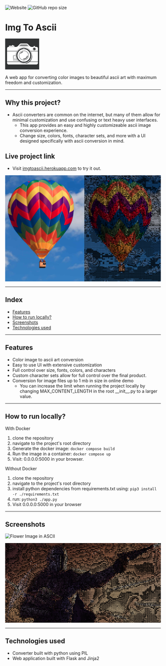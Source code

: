 ![Website](https://img.shields.io/website?url=https%3A%2F%2Fimgtoascii.herokuapp.com%2F) 
![GitHub repo size](https://img.shields.io/github/repo-size/jewarner57/image-to-ascii-converter)  
# Img To Ascii  
![Logo](./static/images/logo-image.png)



A web app for converting color images to beautiful ascii art with maximum freedom and customization.

---

## Why this project?
* Ascii converters are common on the internet, but many of them allow for minimal customization and use confusing or text heavy user interfaces.
  * This app provides an easy and highly customizeable ascii image conversion experience.
  * Change size, colors, fonts, character sets, and more with a UI designed specifically with ascii conversion in mind.

## Live project link
* Visit [imgtoascii.herokuapp.com](https://imgtoascii.herokuapp.com/) to try it out.

![Balloon Image in ASCII](./static/images/docs-images/readme-example.png)

---
## Index
* [Features](#Features)
* [How to run locally?](#Howtoinstallconfiglaunch)
* [Screenshots](#Screenshotsofapp)
* [Technologies used](#Technologiesused)

---

##  <a name='Features'></a>Features
  * Color image to ascii art conversion
  * Easy to use UI with extensive customization
  * Full control over size, fonts, colors, and characters
  * Custom character sets allow for full control over the final product.
  * Conversion for image files up to 1 mb in size in online demo
    * You can increase the limit when running the project locally by changing MAX_CONTENT_LENGTH in the root \_\_init\_\_.py to a larger value.

---

##  <a name='Howtoinstallconfiglaunch'></a>How to run locally?

With Docker
1. clone the repository
2. navigate to the project's root directory 
3. Generate the docker image: ```docker compose build```
4. Run the image in a container: ```docker compose up```
5. Visit: 0.0.0.0:5000 in your browser.

Without Docker
1. clone the repository
2. navigate to the project's root directory 
3. install python dependencies from requirements.txt using: ```pip3 install -r ./requirements.txt```
4. run: ```python3 ./app.py```
5. Visit 0.0.0.0:5000 in your browser

---

##  <a name='Screenshotsofapp'></a>Screenshots

![Flower Image in ASCII](./static/images/docs-images/readme-flower-example.gif)

![Mando Image in ASCII](./static/images/docs-images/starwars-docs-example.gif)

---

##  <a name='Technologiesused'></a>Technologies used
* Converter built with python using PIL
* Web application built with Flask and Jinja2